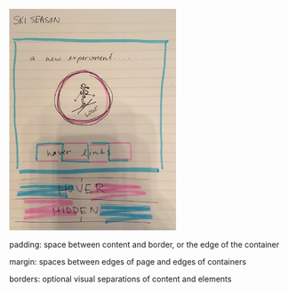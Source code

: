<img src="./images/skilogo.jpg" alt="Ski Gal Logo Site Sketch"
	title="Ski Logo!" width="300" height="399" />

padding: space between content and border, or the edge of the container

margin: spaces between edges of page and edges of containers

borders: optional visual separations of content and elements
